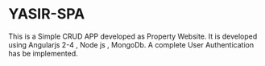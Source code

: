 # YASIR-SPA
This is a Simple CRUD APP developed as Property Website. It is developed using Angularjs 2-4 , Node js , MongoDb.  A complete User Authentication has be implemented.

